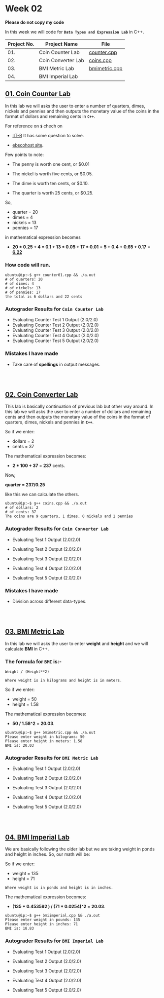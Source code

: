 # Week 02

**Please do not copy my code**

In this week we will code for **`Data Types and Expression Lab`** in C++.

| Project No. | Project Name | File |
|---|---|---|
| 01. | Coin Counter Lab | [counter.cpp](counter01.cpp) |
| 02. | Coin Converter Lab | [coins.cpp](coins.cpp) |
| 03. | BMI Metric Lab | [bmimetric.cpp](bmimetric.cpp) |
| 04. | BMI Imperial Lab | |


## <span style="text-decoration:underline">01. Coin Counter Lab</span>

In this lab we will asks the user to enter a number of quarters, dimes, nickels and pennies and then outputs the monetary value of the coins in the format of dollars and remaining cents in **`C++`**.

For reference on **`$`** chech on 

- [IIT-B](https://www.it.iitb.ac.in/~vijaya/ssrvm/worksheetscd/getWorksheets.com/Math/moneydoc.pdf) It has some question to solve.

- [ebscohost site](https://www.ebscohost.com/assets-sample-content/ell_math-currency.pdf).

Few points to note:

- The penny is worth one cent, or $0.01

- The nickel is worth five cents, or $0.05.

- The dime is worth ten cents, or $0.10.

- The quarter is worth 25 cents, or $0.25.

So, 
- quarter = 20
- dimes = 4
- nickels = 13 
- pennies = 17

in mathematical expression becomes

- **20 * 0.25 + 4 * 0.1 + 13 * 0.05 + 17 * 0.01** = **5 + 0.4 + 0.65 + 0.17** = <u>**6.22**</u>

### How code will run.
```console
ubuntu@ip:~$ g++ counter01.cpp && ./a.out
# of quarters: 20
# of dimes: 4
# of nickels: 13
# of pennies: 17
the total is 6 dollars and 22 cents
```

### Autograder Results for `Coin Counter Lab`

- Evaluating Counter Test 1 Output (2.0/2.0)
- Evaluating Counter Test 2 Output (2.0/2.0)
- Evaluating Counter Test 3 Output (2.0/2.0)
- Evaluating Counter Test 4 Output (2.0/2.0)
- Evaluating Counter Test 5 Output (2.0/2.0)

### Mistakes I have made

- Take care of **spellings** in output messages.

<br>
<br>

## <span style="text-decoration:underline">02. Coin Converter Lab</span>

This lab is basically continuation of previous lab but other way around. In this lab we will asks the user to enter a number of dollars and remaining cents and then outputs the monetary value of the coins in the format of quarters, dimes, nickels and pennies in **`C++`**.

So if we enter:

- dollars = 2
- cents = 37

The mathematical expression becomes:

- **2 * 100 + 37** = **237** cents.

Now, 

**quarter = 237/0.25**

like this we can calculate the others.

```console
ubuntu@ip:~$ g++ coins.cpp && ./a.out
# of dollars: 2
# of cents: 37
The coins are 9 quarters, 1 dimes, 0 nickels and 2 pennies
```

### Autograder Results for `Coin Converter Lab`

- Evaluating Test 1 Output (2.0/2.0)

- Evaluating Test 2 Output (2.0/2.0)

- Evaluating Test 3 Output (2.0/2.0)

- Evaluating Test 4 Output (2.0/2.0)

- Evaluating Test 5 Output (2.0/2.0)

### Mistakes I have made

- Division across different data-types.

<br>
<br>

## <span style="text-decoration:underline">03. BMI Metric Lab</span>

In this lab we will asks the user to enter **weight** and **height** and we will calculate **BMI** in C++.

### The formula for **`BMI`** is:-

    Weight / (Height**2)

`Where weight is in kilograms and height is in meters.`

So if we enter:

- weight = 50
- height = 1.58

The mathematical expression becomes:

- **50 / 1.58^2** = **20.03**.


```console
ubuntu@ip:~$ g++ bmimetric.cpp && ./a.out 
Please enter weight in kilograms: 50
Please enter height in meters: 1.58
BMI is: 20.03
```

### Autograder Results for `BMI Metric Lab`

- Evaluating Test 1 Output (2.0/2.0)

- Evaluating Test 2 Output (2.0/2.0)

- Evaluating Test 3 Output (2.0/2.0)

- Evaluating Test 4 Output (2.0/2.0)

- Evaluating Test 5 Output (2.0/2.0)


<br>
<br>

## <span style="text-decoration:underline">04. BMI Imperial Lab</span>

We are basically following the older lab but we are taking weight in ponds and height in inches. So, our math will be:

So if we enter:

- weight = 135
- height = 71

`Where weight is in ponds and height is in inches.`

The mathematical expression becomes:

- **(135 * 0.453592  ) / (71 * 0.0254)^2** = **20.03**.


```console
ubuntu@ip:~$ g++ bmiimperial.cpp && ./a.out
Please enter weight in pounds: 135
Please enter height in inches: 71
BMI is: 18.83
```

### Autograder Results for `BMI Imperial Lab`

- Evaluating Test 1 Output (2.0/2.0)

- Evaluating Test 2 Output (2.0/2.0)

- Evaluating Test 3 Output (2.0/2.0)

- Evaluating Test 4 Output (2.0/2.0)

- Evaluating Test 5 Output (2.0/2.0)

